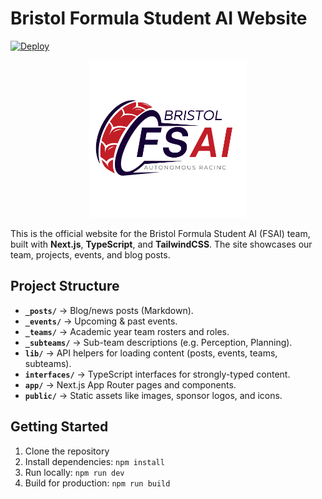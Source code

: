 # Bristol Formula Student AI Website

[![Deploy](https://img.shields.io/github/deployments/Formula-Student-AI/website/Production?label=vercel&logo=vercel&style=for-the-badge)](https://bristol-fsai-website.vercel.app)

<p align="center">
  <img src="/public/favicon.png" width="50%" />
</p>

This is the official website for the Bristol Formula Student AI (FSAI) team, built with **Next.js**, **TypeScript**, and **TailwindCSS**. The site showcases our team, projects, events, and blog posts.

## Project Structure

* **`_posts/`** → Blog/news posts (Markdown).
* **`_events/`** → Upcoming & past events.
* **`_teams/`** → Academic year team rosters and roles.
* **`_subteams/`** → Sub-team descriptions (e.g. Perception, Planning).
* **`lib/`** → API helpers for loading content (posts, events, teams, subteams).
* **`interfaces/`** → TypeScript interfaces for strongly-typed content.
* **`app/`** → Next.js App Router pages and components.
* **`public/`** → Static assets like images, sponsor logos, and icons.

## Getting Started

1. Clone the repository
2. Install dependencies: `npm install`
3. Run locally: `npm run dev`
4. Build for production: `npm run build`
